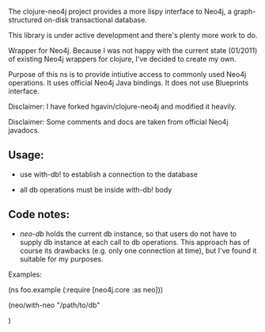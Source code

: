 The clojure-neo4j project provides a more lispy interface to Neo4j, a graph-structured on-disk transactional database.

This library is under active development and there's plenty more work to do.

Wrapper for Neo4j. Because I was not happy with the current state
(01/2011) of existing Neo4j wrappers for clojure, I've decided to
create my own.

Purpose of this ns is to provide intiutive access to commonly used
Neo4j operations. It uses official Neo4j Java bindings. It does not
use Blueprints interface.

Disclaimer: I have forked hgavin/clojure-neo4j and modified it
heavily.

Disclaimer: Some comments and docs are taken from official Neo4j javadocs.

## Usage:

* use with-db! to establish a connection to the database

* all db operations must be inside with-db! body

## Code notes:

*   *neo-db* holds the current db instance, so that users do not have
    to supply db instance at each call to db operations. This
    approach has of course its drawbacks (e.g. only one connection at
    time), but I've found it suitable for my purposes.

Examples:

(ns foo.example
  (:require [neo4j.core :as neo]))

(neo/with-neo "/path/to/db"



)
